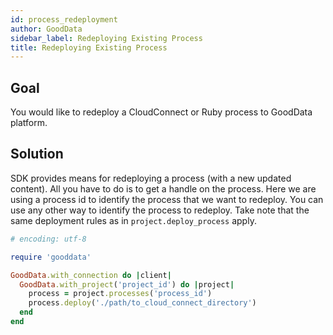 ```yaml
---
id: process_redeployment
author: GoodData
sidebar_label: Redeploying Existing Process
title: Redeploying Existing Process
---
```


Goal
-------

You would like to redeploy a CloudConnect or Ruby process to GoodData
platform.

Solution
--------

SDK provides means for redeploying a process (with a new updated
content). All you have to do is to get a handle on the process. Here we
are using a process id to identify the process that we want to redeploy.
You can use any other way to identify the process to redeploy. Take note
that the same deployment rules as in `project.deploy_process` apply.


```ruby
# encoding: utf-8

require 'gooddata'

GoodData.with_connection do |client|
  GoodData.with_project('project_id') do |project|
    process = project.processes('process_id')
    process.deploy('./path/to_cloud_connect_directory')
  end
end 
```
